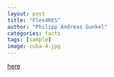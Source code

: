 ```yaml
---
layout: post
title: "Flex4RES"
author: "Philipp Andreas Gunkel"
categories: facts
tags: [sample]
image: cuba-4.jpg
---
```



[here](https://www.nordicenergy.org/flagship/flex4res/)

